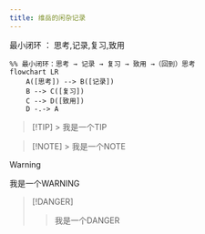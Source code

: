 ```yaml
---
title: 维岳的闲杂记录
---
```

最小闭环 ： 思考,记录,复习,致用 
```mermaid
%% 最小闭环：思考 → 记录 → 复习 → 致用 →（回到）思考
flowchart LR
    A([思考]) --> B([记录])
    B --> C([复习])
    C --> D([致用])
    D -.-> A
```



> [!TIP] > 我是一个TIP 
> 

> [!NOTE] > 我是一个NOTE 
> 


> [!WARNING] 
> 我是一个WARNING 


> [!DANGER] 
> > 我是一个DANGER